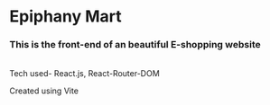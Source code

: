 # Epiphany Mart

<h3>This is the front-end of an beautiful E-shopping website</h3>
<br>
Tech used- React.js, React-Router-DOM

Created using Vite
